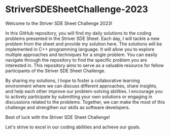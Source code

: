 # StriverSDESheetChallenge-2023

Welcome to the Striver SDE Sheet Challenge 2023! 

In this GitHub repository, you will find my daily solutions to the coding problems presented in the Striver SDE Sheet. Each day, I will tackle a new problem from the sheet and provide my solution here. The solutions will be implemented in C++ programming language. It will allow you to explore multiple approaches and techniques for a single problem. You can easily navigate through the repository to find the specific problem you are interested in. This repository aims to serve as a valuable resource for fellow participants of the Striver SDE Sheet Challenge. 

By sharing my solutions, I hope to foster a collaborative learning environment where we can discuss different approaches, share insights, and help each other improve our problem-solving abilities. I encourage you to actively participate by submitting your own solutions or engaging in discussions related to the problems. Together, we can make the most of this challenge and strengthen our skills as software developers. 

Best of luck with the Striver SDE Sheet Challenge! 

Let's strive to excel in our coding abilities and achieve our goals.
